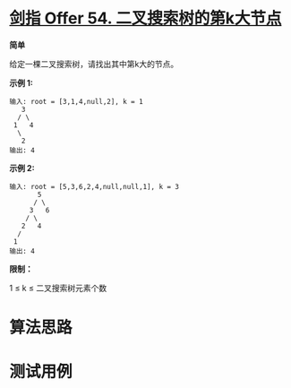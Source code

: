 # [剑指 Offer 54. 二叉搜索树的第k大节点][cnTitle]

**简单**

给定一棵二叉搜索树，请找出其中第k大的节点。



**示例 1:** 

```
输入: root = [3,1,4,null,2], k = 1
   3
  / \
 1   4
  \
   2
输出: 4
```

**示例 2:** 

```
输入: root = [5,3,6,2,4,null,null,1], k = 3
       5
      / \
     3   6
    / \
   2   4
  /
 1
输出: 4
```



**限制：** 

1 ≤ k ≤ 二叉搜索树元素个数




# 算法思路

# 测试用例
```
```

[cnTitle]: https://leetcode-cn.com/problems/er-cha-sou-suo-shu-de-di-kda-jie-dian-lcof/
